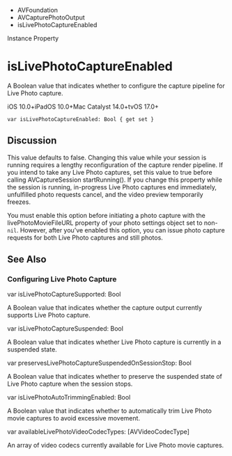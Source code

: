 

- AVFoundation
- AVCapturePhotoOutput
-  isLivePhotoCaptureEnabled 

Instance Property

# isLivePhotoCaptureEnabled

A Boolean value that indicates whether to configure the capture pipeline for Live Photo capture.

iOS 10.0+iPadOS 10.0+Mac Catalyst 14.0+tvOS 17.0+

``` source
var isLivePhotoCaptureEnabled: Bool { get set }
```

## Discussion

This value defaults to false. Changing this value while your session is running requires a lengthy reconfiguration of the capture render pipeline. If you intend to take any Live Photo captures, set this value to true before calling AVCaptureSession startRunning(). If you change this property while the session is running, in-progress Live Photo captures end immediately, unfulfilled photo requests cancel, and the video preview temporarily freezes.

You must enable this option before initiating a photo capture with the livePhotoMovieFileURL property of your photo settings object set to non-`nil`. However, after you’ve enabled this option, you can issue photo capture requests for both Live Photo captures and still photos.

## See Also

### Configuring Live Photo Capture

var isLivePhotoCaptureSupported: Bool

A Boolean value that indicates whether the capture output currently supports Live Photo capture.

var isLivePhotoCaptureSuspended: Bool

A Boolean value that indicates whether Live Photo capture is currently in a suspended state.

var preservesLivePhotoCaptureSuspendedOnSessionStop: Bool

A Boolean value that indicates whether to preserve the suspended state of Live Photo capture when the session stops.

var isLivePhotoAutoTrimmingEnabled: Bool

A Boolean value that indicates whether to automatically trim Live Photo movie captures to avoid excessive movement.

var availableLivePhotoVideoCodecTypes: [AVVideoCodecType]

An array of video codecs currently available for Live Photo movie captures.

